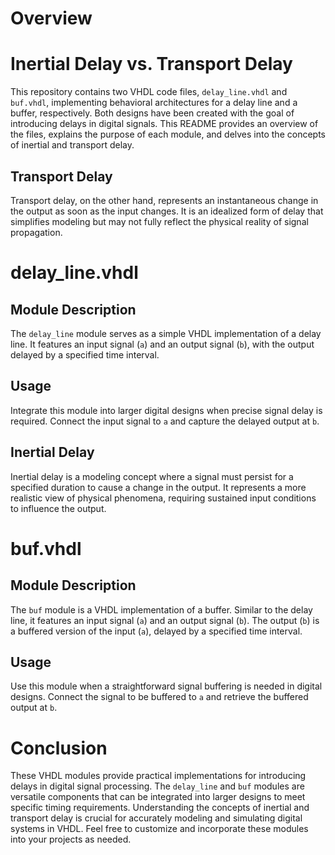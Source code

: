 # Overview

# Inertial Delay vs. Transport Delay
This repository contains two VHDL code files, `delay_line.vhdl` and `buf.vhdl`, implementing behavioral architectures for a delay line and a buffer, respectively. Both designs have been created with the goal of introducing delays in digital signals. This README provides an overview of the files, explains the purpose of each module, and delves into the concepts of inertial and transport delay.


## Transport Delay
Transport delay, on the other hand, represents an instantaneous change in the output as soon as the input changes. It is an idealized form of delay that simplifies modeling but may not fully reflect the physical reality of signal propagation.
# delay_line.vhdl

## Module Description
The `delay_line` module serves as a simple VHDL implementation of a delay line. It features an input signal (`a`) and an output signal (`b`), with the output delayed by a specified time interval.

## Usage
Integrate this module into larger digital designs when precise signal delay is required. Connect the input signal to `a` and capture the delayed output at `b`.

## Inertial Delay
Inertial delay is a modeling concept where a signal must persist for a specified duration to cause a change in the output. It represents a more realistic view of physical phenomena, requiring sustained input conditions to influence the output.

# buf.vhdl

## Module Description
The `buf` module is a VHDL implementation of a buffer. Similar to the delay line, it features an input signal (`a`) and an output signal (`b`). The output (`b`) is a buffered version of the input (`a`), delayed by a specified time interval.

## Usage
Use this module when a straightforward signal buffering is needed in digital designs. Connect the signal to be buffered to `a` and retrieve the buffered output at `b`.

# Conclusion

These VHDL modules provide practical implementations for introducing delays in digital signal processing. The `delay_line` and `buf` modules are versatile components that can be integrated into larger designs to meet specific timing requirements. Understanding the concepts of inertial and transport delay is crucial for accurately modeling and simulating digital systems in VHDL. Feel free to customize and incorporate these modules into your projects as needed.
